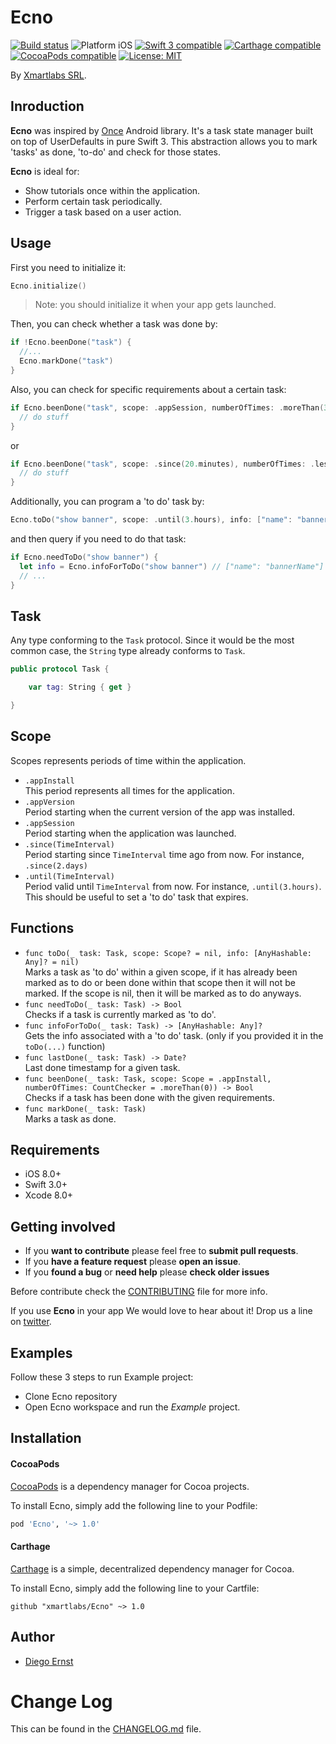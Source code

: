 # Ecno

<p align="left">
<a href="https://travis-ci.org/xmartlabs/Ecno"><img src="https://travis-ci.org/xmartlabs/Ecno.svg?branch=master" alt="Build status" /></a>
<img src="https://img.shields.io/badge/platform-iOS-blue.svg?style=flat" alt="Platform iOS" />
<a href="https://developer.apple.com/swift"><img src="https://img.shields.io/badge/swift3-compatible-4BC51D.svg?style=flat" alt="Swift 3 compatible" /></a>
<a href="https://github.com/Carthage/Carthage"><img src="https://img.shields.io/badge/Carthage-compatible-4BC51D.svg?style=flat" alt="Carthage compatible" /></a>
<a href="https://cocoapods.org/pods/XLActionController"><img src="https://img.shields.io/badge/pod-1.0.0-blue.svg" alt="CocoaPods compatible" /></a>
<a href="https://raw.githubusercontent.com/xmartlabs/Ecno/master/LICENSE"><img src="http://img.shields.io/badge/license-MIT-blue.svg?style=flat" alt="License: MIT" /></a>
</p>

By [Xmartlabs SRL](https://xmartlabs.com/).

## Inroduction

**Ecno** was inspired by [Once](https://github.com/jonfinerty/Once) Android library. It's a task state manager built on top of UserDefaults in pure Swift 3. This abstraction allows you to mark 'tasks' as done, 'to-do' and check for those states.  

**Ecno** is ideal for:
* Show tutorials once within the application.
* Perform certain task periodically.
* Trigger a task based on a user action.


## Usage

First you need to initialize it:

```swift
Ecno.initialize()
```
> Note: you should initialize it when your app gets launched.

Then, you can check whether a task was done by:
```swift
if !Ecno.beenDone("task") {
  //...
  Ecno.markDone("task")
}
```

Also, you can check for specific requirements about a certain task:
```swift
if Ecno.beenDone("task", scope: .appSession, numberOfTimes: .moreThan(3)) {
  // do stuff
}
```
or
```swift
if Ecno.beenDone("task", scope: .since(20.minutes), numberOfTimes: .lessThan(3)) {
  // do stuff
}
```
Additionally, you can program a 'to do' task by:
```swift
Ecno.toDo("show banner", scope: .until(3.hours), info: ["name": "bannerName"])
```
and then query if you need to do that task:
```swift
if Ecno.needToDo("show banner") {
  let info = Ecno.infoForToDo("show banner") // ["name": "bannerName"]
  // ...
}
```


## Task

Any type conforming to the `Task` protocol. Since it would be the most common case, the `String` type already conforms to `Task`.

```swift
public protocol Task {

    var tag: String { get }

}
```


## Scope

Scopes represents periods of time within the application.

* `.appInstall`  
This period represents all times for the application.
* `.appVersion`  
Period starting when the current version of the app was installed.
* `.appSession`  
Period starting when the application was launched.
* `.since(TimeInterval)`  
Period starting since `TimeInterval` time ago from now. For instance, `.since(2.days)`
* `.until(TimeInterval)`  
Period valid until `TimeInterval` from now. For instance, `.until(3.hours)`. This should be useful to set a 'to do' task that expires.

## Functions

* `func toDo(_ task: Task, scope: Scope? = nil, info: [AnyHashable: Any]? = nil)`  
Marks a task as 'to do' within a given scope, if it has already been marked as to do or been done within that scope then it will not be marked. If the scope is nil, then it will be marked as to do anyways.
* `func needToDo(_ task: Task) -> Bool`  
Checks if a task is currently marked as 'to do'.
* `func infoForToDo(_ task: Task) -> [AnyHashable: Any]?`  
Gets the info associated with a 'to do' task. (only if you provided it in the `toDo(...)` function)
* `func lastDone(_ task: Task) -> Date?`  
Last done timestamp for a given task.
* `func beenDone(_ task: Task, scope: Scope = .appInstall, numberOfTimes: CountChecker = .moreThan(0)) -> Bool`  
Checks if a task has been done with the given requirements.
* `func markDone(_ task: Task)`  
Marks a task as done.



## Requirements

* iOS 8.0+
* Swift 3.0+
* Xcode 8.0+

## Getting involved

* If you **want to contribute** please feel free to **submit pull requests**.
* If you **have a feature request** please **open an issue**.
* If you **found a bug** or **need help** please **check older issues**

Before contribute check the [CONTRIBUTING](https://github.com/xmartlabs/Ecno/blob/master/CONTRIBUTING.md) file for more info.

If you use **Ecno** in your app We would love to hear about it! Drop us a line on [twitter](https://twitter.com/xmartlabs).

## Examples

Follow these 3 steps to run Example project:

* Clone Ecno repository
* Open Ecno workspace and run the *Example* project.

## Installation

#### CocoaPods

[CocoaPods](https://cocoapods.org/) is a dependency manager for Cocoa projects.

To install Ecno, simply add the following line to your Podfile:

```ruby
pod 'Ecno', '~> 1.0'
```

#### Carthage

[Carthage](https://github.com/Carthage/Carthage) is a simple, decentralized dependency manager for Cocoa.

To install Ecno, simply add the following line to your Cartfile:

```ogdl
github "xmartlabs/Ecno" ~> 1.0
```

## Author

* [Diego Ernst](https://github.com/dernster)

# Change Log

This can be found in the [CHANGELOG.md](CHANGELOG.md) file.
